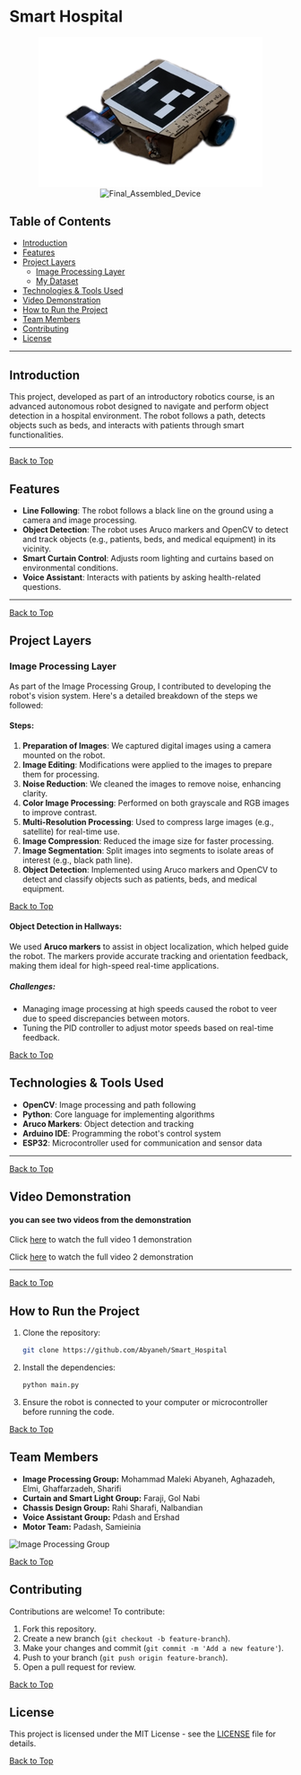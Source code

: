 # Smart Hospital


<p align="center">
  <img src="https://github.com/Abyaneh/Smart_Hospital/blob/main/Robotic%20movie%20and%20photos/Structure%20of%20Robot.png" alt="Final_Assembled_Device" width="400"/>
  <img src="https://github.com/Abyaneh/Smart_Hospital/blob/main/Robotic%20movie%20and%20photos/Voice%20assistant%20and%20easy%20to%20use%20in%20the%20bot.png" alt="Final_Assembled_Device" width="400"/>
</p>



## Table of Contents
- [Introduction](#introduction)
- [Features](#features)
- [Project Layers](#project-layers)
  - [Image Processing Layer](#image-processing-layer)
  - [My Dataset](#my-dataset)
- [Technologies & Tools Used](#technologies--tools-used)
- [Video Demonstration](#video-demonstration)
- [How to Run the Project](#how-to-run-the-project)
- [Team Members](#team-members)
- [Contributing](#contributing)
- [License](#license)

---

## Introduction
This project, developed as part of an introductory robotics course, is an advanced autonomous robot designed to navigate and perform object detection in a hospital environment. The robot follows a path, detects objects such as beds, and interacts with patients through smart functionalities.

---

[Back to Top](#table-of-contents)
## Features
- **Line Following**: The robot follows a black line on the ground using a camera and image processing.
- **Object Detection**: The robot uses Aruco markers and OpenCV to detect and track objects (e.g., patients, beds, and medical equipment) in its vicinity.
- **Smart Curtain Control**: Adjusts room lighting and curtains based on environmental conditions.
- **Voice Assistant**: Interacts with patients by asking health-related questions.
---

[Back to Top](#table-of-contents)
## Project Layers

### Image Processing Layer
As part of the Image Processing Group, I contributed to developing the robot's vision system. Here's a detailed breakdown of the steps we followed:


#### Steps:
1. **Preparation of Images**: We captured digital images using a camera mounted on the robot.
2. **Image Editing**: Modifications were applied to the images to prepare them for processing.
3. **Noise Reduction**: We cleaned the images to remove noise, enhancing clarity.
4. **Color Image Processing**: Performed on both grayscale and RGB images to improve contrast.
5. **Multi-Resolution Processing**: Used to compress large images (e.g., satellite) for real-time use.
6. **Image Compression**: Reduced the image size for faster processing.
7. **Image Segmentation**: Split images into segments to isolate areas of interest (e.g., black path line).
8. **Object Detection**: Implemented using Aruco markers and OpenCV to detect and classify objects such as patients, beds, and medical equipment.

[Back to Top](#table-of-contents)
#### Object Detection in Hallways:
We used **Aruco markers** to assist in object localization, which helped guide the robot. The markers provide accurate tracking and orientation feedback, making them ideal for high-speed real-time applications.


##### Challenges:
- Managing image processing at high speeds caused the robot to veer due to speed discrepancies between motors.
- Tuning the PID controller to adjust motor speeds based on real-time feedback.


[Back to Top](#table-of-contents)
## Technologies & Tools Used
- **OpenCV**: Image processing and path following 
- **Python**: Core language for implementing algorithms 
- **Aruco Markers**: Object detection and tracking 
- **Arduino IDE**: Programming the robot's control system 
- **ESP32**: Microcontroller used for communication and sensor data

---

[Back to Top](#table-of-contents)
## Video Demonstration

#### you can see two videos from the demonstration

Click [here](https://github.com/Abyaneh/Smart_Hospital/blob/main/Robotic%20movie%20and%20photos/functionality_1.mp4) to watch the full video 1 demonstration

Click [here](https://github.com/Abyaneh/Smart_Hospital/blob/main/Robotic%20movie%20and%20photos/functionality_2.mp4) to watch the full video 2 demonstration

---

[Back to Top](#table-of-contents)
## How to Run the Project
1. Clone the repository:
   ```bash
   git clone https://github.com/Abyaneh/Smart_Hospital
   ```
2. Install the dependencies:
    ```bash
    python main.py
    ```
3. Ensure the robot is connected to your computer or microcontroller before running the code.

[Back to Top](#table-of-contents)
## Team Members
- **Image Processing Group:** Mohammad Maleki Abyaneh, Aghazadeh, Elmi, Ghaffarzadeh, Sharifi
- **Curtain and Smart Light Group:** Faraji, Gol Nabi
- **Chassis Design Group:** Rahi Sharafi, Nalbandian
- **Voice Assistant Group:** Pdash and Ershad
- **Motor Team:** Padash, Samieinia


![Image Processing Group](https://github.com/Abyaneh/Smart_Hospital/blob/main/Robotic%20movie%20and%20photos/Image%20Processing%20Group.png)

[Back to Top](#table-of-contents)
## Contributing
Contributions are welcome! To contribute:
1. Fork this repository.
2. Create a new branch (`git checkout -b feature-branch`).
3. Make your changes and commit (`git commit -m 'Add a new feature'`).
4. Push to your branch (`git push origin feature-branch`).
5. Open a pull request for review.

[Back to Top](#table-of-contents)


## License
This project is licensed under the MIT License - see the [LICENSE](https://github.com/Abyaneh/rotten_and_fresh/blob/main/LICENSE) file for details.

[Back to Top](#table-of-contents)

